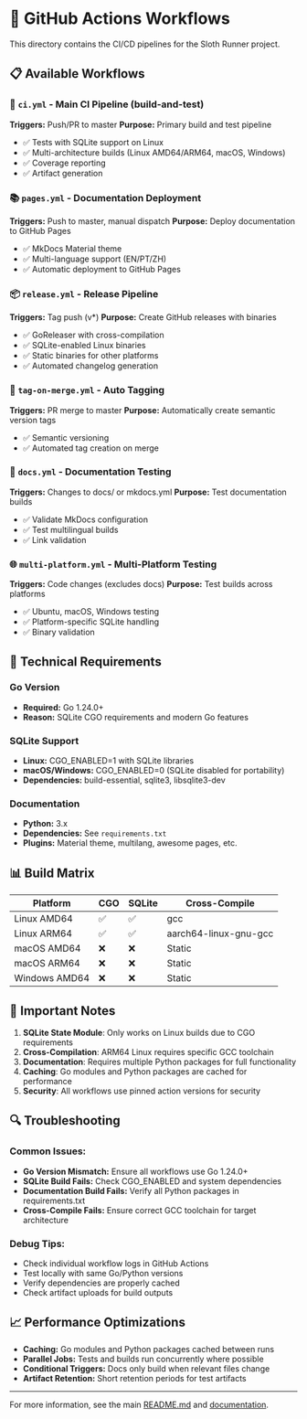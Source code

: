# 🚀 GitHub Actions Workflows

This directory contains the CI/CD pipelines for the Sloth Runner project.

## 📋 Available Workflows

### 🔧 `ci.yml` - Main CI Pipeline (build-and-test)
**Triggers:** Push/PR to master
**Purpose:** Primary build and test pipeline
- ✅ Tests with SQLite support on Linux
- ✅ Multi-architecture builds (Linux AMD64/ARM64, macOS, Windows)
- ✅ Coverage reporting
- ✅ Artifact generation

### 📚 `pages.yml` - Documentation Deployment
**Triggers:** Push to master, manual dispatch
**Purpose:** Deploy documentation to GitHub Pages
- ✅ MkDocs Material theme
- ✅ Multi-language support (EN/PT/ZH)
- ✅ Automatic deployment to GitHub Pages

### 📦 `release.yml` - Release Pipeline
**Triggers:** Tag push (v*)
**Purpose:** Create GitHub releases with binaries
- ✅ GoReleaser with cross-compilation
- ✅ SQLite-enabled Linux binaries
- ✅ Static binaries for other platforms
- ✅ Automated changelog generation

### 🔄 `tag-on-merge.yml` - Auto Tagging
**Triggers:** PR merge to master
**Purpose:** Automatically create semantic version tags
- ✅ Semantic versioning
- ✅ Automated tag creation on merge

### 📖 `docs.yml` - Documentation Testing
**Triggers:** Changes to docs/ or mkdocs.yml
**Purpose:** Test documentation builds
- ✅ Validate MkDocs configuration
- ✅ Test multilingual builds
- ✅ Link validation

### 🌐 `multi-platform.yml` - Multi-Platform Testing
**Triggers:** Code changes (excludes docs)
**Purpose:** Test builds across platforms
- ✅ Ubuntu, macOS, Windows testing
- ✅ Platform-specific SQLite handling
- ✅ Binary validation

## 🔧 Technical Requirements

### Go Version
- **Required:** Go 1.24.0+
- **Reason:** SQLite CGO requirements and modern Go features

### SQLite Support
- **Linux:** CGO_ENABLED=1 with SQLite libraries
- **macOS/Windows:** CGO_ENABLED=0 (SQLite disabled for portability)
- **Dependencies:** build-essential, sqlite3, libsqlite3-dev

### Documentation
- **Python:** 3.x
- **Dependencies:** See `requirements.txt`
- **Plugins:** Material theme, multilang, awesome pages, etc.

## 📊 Build Matrix

| Platform | CGO | SQLite | Cross-Compile |
|----------|-----|--------|---------------|
| Linux AMD64 | ✅ | ✅ | gcc |
| Linux ARM64 | ✅ | ✅ | aarch64-linux-gnu-gcc |
| macOS AMD64 | ❌ | ❌ | Static |
| macOS ARM64 | ❌ | ❌ | Static |
| Windows AMD64 | ❌ | ❌ | Static |

## 🚨 Important Notes

1. **SQLite State Module**: Only works on Linux builds due to CGO requirements
2. **Cross-Compilation**: ARM64 Linux requires specific GCC toolchain
3. **Documentation**: Requires multiple Python packages for full functionality
4. **Caching**: Go modules and Python packages are cached for performance
5. **Security**: All workflows use pinned action versions for security

## 🔍 Troubleshooting

### Common Issues:
- **Go Version Mismatch:** Ensure all workflows use Go 1.24.0+
- **SQLite Build Fails:** Check CGO_ENABLED and system dependencies
- **Documentation Build Fails:** Verify all Python packages in requirements.txt
- **Cross-Compile Fails:** Ensure correct GCC toolchain for target architecture

### Debug Tips:
- Check individual workflow logs in GitHub Actions
- Test locally with same Go/Python versions
- Verify dependencies are properly cached
- Check artifact uploads for build outputs

## 📈 Performance Optimizations

- **Caching:** Go modules and Python packages cached between runs
- **Parallel Jobs:** Tests and builds run concurrently where possible
- **Conditional Triggers:** Docs only build when relevant files change
- **Artifact Retention:** Short retention periods for test artifacts

---

For more information, see the main [README.md](../README.md) and [documentation](https://chalkan3.github.io/sloth-runner/).